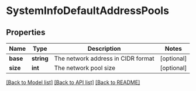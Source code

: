 # SystemInfoDefaultAddressPools

## Properties
Name | Type | Description | Notes
------------ | ------------- | ------------- | -------------
**base** | **string** | The network address in CIDR format | [optional] 
**size** | **int** | The network pool size | [optional] 

[[Back to Model list]](../README.md#documentation-for-models) [[Back to API list]](../README.md#documentation-for-api-endpoints) [[Back to README]](../README.md)


